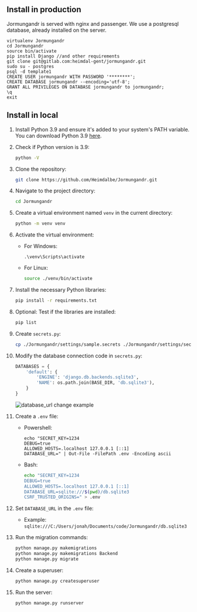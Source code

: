 ## Install in production

Jormungandr is served with nginx and passenger.
We use a postgresql database, already installed on the server.

```
virtualenv Jormungandr
cd Jormungandr
source bin/activate
pip install Django //and other requirements
git clone git@gitlab.com:heimdal-gent/jormungandr.git
sudo su - postgres
psql -d template1
CREATE USER jormungandr WITH PASSWORD '********';
CREATE DATABASE jormungandr --encoding='utf-8';
GRANT ALL PRIVILEGES ON DATABASE jormungandr to jormungandr;
\q
exit

```

## Install in local

1. Install Python 3.9 and ensure it's added to your system's PATH variable. You can download Python 3.9 [here](https://www.python.org/downloads/release/python-3913/).

2. Check if Python version is 3.9:

    ```sh
    python -V
    ```

3. Clone the repository:

    ```sh
    git clone https://github.com/Heimdalbe/Jormungandr.git
    ```

4. Navigate to the project directory:

    ```sh
    cd Jormungandr
    ```

5. Create a virtual environment named `venv` in the current directory:

    ```sh
    python -m venv venv
    ```

6. Activate the virtual environment:

   - For Windows:

        ```shell
        .\venv\Scripts\activate
        ```

   - For Linux:

        ```sh
        source ./venv/bin/activate
        ```

7. Install the necessary Python libraries:

    ```sh
    pip install -r requirements.txt
    ```

8. Optional: Test if the libraries are installed:

    ```sh
    pip list
    ```

9. Create `secrets.py`:

    ```sh
    cp ./Jormungandr/settings/sample.secrets ./Jormungandr/settings/secrets.py
    ```

10. Modify the database connection code in `secrets.py`:

    ```python
    DATABASES = {
        'default': {
            'ENGINE': 'django.db.backends.sqlite3',
            'NAME': os.path.join(BASE_DIR, 'db.sqlite3'),
        }
    }
    ```

    ![database_url change example](https://i.imgur.com/b5bkb3v.png)

11. Create a `.env` file:

    - Powershell:

        ```shell
        echo "SECRET_KEY=1234
        DEBUG=true
        ALLOWED_HOSTS=.localhost 127.0.0.1 [::1]
        DATABASE_URL=" | Out-File -FilePath .env -Encoding ascii
        ```

    - Bash:

        ```sh
        echo "SECRET_KEY=1234
        DEBUG=true
        ALLOWED_HOSTS=.localhost 127.0.0.1 [::1]
        DATABASE_URL=sqlite:///$(pwd)/db.sqlite3
        CSRF_TRUSTED_ORIGINS=" > .env
        ```

12. Set `DATABASE_URL` in the `.env` file:

    - Example: `sqlite:///C:/Users/jonah/Documents/code/Jormungandr/db.sqlite3`

13. Run the migration commands:

    ```sh
    python manage.py makemigrations
    python manage.py makemigrations Backend
    python manage.py migrate
    ```

14. Create a superuser:

    ```sh
    python manage.py createsuperuser
    ```

15. Run the server:

    ```sh
    python manage.py runserver
    ```
